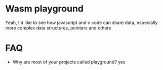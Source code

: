 # Wasm playground

Yeah, I'd like to see how javascript and c code can share data, especially more complex data structures, pointers and others

# FAQ

- Why are most of your projects called playground?
yes
